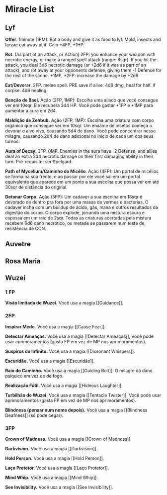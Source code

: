 # Miracle List

## Lyf
**Offer**. 1minute (1PM): Rot a body and give it as food to lyf. Mold, insects and larvae eat away at it. Gain +4FP, +1HP.

**Rot**. (As part of an attack, or Action) 2FP: you enhance your weapon with necrotic energy, or make a ranged spell attack (range: 8sqr). If you hit the attack, you deal 3d6 necrotic damage (or +2d6 if it was as part of an attack), and rot away at your opponents defense, giving them -1 Defense for the rest of the scene.
+1MP, +2FP: increase the damage by +2d6

**Eat/Devorar**. 2FP. melee spell. PRE save
if alive: 4d6 dmg, heal for half.
if corpse: 4d6 healing.

**Benção de Bael.** Ação (2FP, 1MP): Escolha uma aliado que você consegue ver em 10sqr. Ele recupera 3d4 HP. Você pode gastar +1FP e +1MP para aumentar a cura em 2d4.

**Maldição de Zehbub.** Ação (2FP, 1MP): Escolha uma criatura com corpo orgânico que consegue ver em 10sqr. Um enxame de insetos começa a devorar o alvo vivo, causando 5d4 de dano. Você pode concentrar nesse milagre, causando 2d4 de dano adicional no início de cada um dos seus turnos.

**Aura of Decay**. 3FP, 0MP. Enemies in the aura have -2 Defense, and allies deal an extra 2d4 necrotic damage on their first damaging ability in their turn. Pré-requisito: ser Spelgard.

**Path of Mycelium/Caminho do Micélio**. Ação (4FP): Um portal de micélios se forma na sua frente, e ao passar por ele você sai em um portal equivalente que aparece em um ponto a sua escolha que possa ver em até 30sqr de distância do original.

**Detonar Corpo.** Ação (5FP): Um cadaver a sua escolha em 18sqr é devorado de dentro pra fora por uma massa de vermes e bactérias. O cadaver incha com um buildup de ácido, gás, mana e outros resultados da digestão do corpo. O corpo explode, jorrando uma mistura escura e espessa em um raio de 2sqr. Todas as criaturas acertadas pela mistura recebem 6d6 dano necrótico, ou metade se passarem num teste de resistência de CON.

## Auvetre

## Rosa Maria

## Wuzei

### 1 FP
**Visão limitada de Wuzei.** Você usa a magia [[Guidance]].

### 2FP
**Inspirar Medo.** Você usa a magia [[Cause Fear]].

**Detectar Ameaças.** Você usa a magia [[Detectar Ameaças]], Você pode usar aprimoramentos (gasta FP em vez de MP nos aprimoramentos).

**Suspiros do Infinito.** Você usa a magia [[Dissonant Whispers]].

**Escuridão.** Você usa a magia [[Escuridão]].

**Raio do Caminho.** Você usa a magia [[Guiding Bolt]]. O milagre dá dano psiquico em vez de de fogo.

**Realização Fútil.** Você usa a magia [[Hideous Laughter]].

**Turbilhão de Wuzei.** Você usa a magia [[Tentacle Twister]]. Você pode usar aprimoramentos (gasta FP em vez de MP nos aprimoramentos).

**Blindness (pensar num nome depois).** Você usa a magia [[Blindness Deafness]] (só pode cegar).

### 3FP
**Crown of Madness.** Você usa a magia [[Crown of Madness]].

**Darkvision.** Você usa a magia [[Darkvision]].

**Hold Person.** Você usa a magia [[Hold Person]].

**Laço Protetor.** Você usa a magia [[Laço Protetor]].

**Mind Whip.** Você usa a magia [[Mind Whip]].

**See Invisibility.** Você usa a magia [[See Invisibility]].